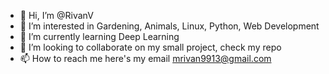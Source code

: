 - 👋 Hi, I’m @RivanV
- 👀 I’m interested in Gardening, Animals, Linux, Python, Web Development
- 🌱 I’m currently learning Deep Learning
- 💞️ I’m looking to collaborate on my small project, check my repo
- 📫 How to reach me here's my email mrivan9913@gmail.com


<!---
RivanV/RivanV is a ✨ special ✨ repository because its `README.md` (this file) appears on your GitHub profile.
You can click the Preview link to take a look at your changes.
--->
